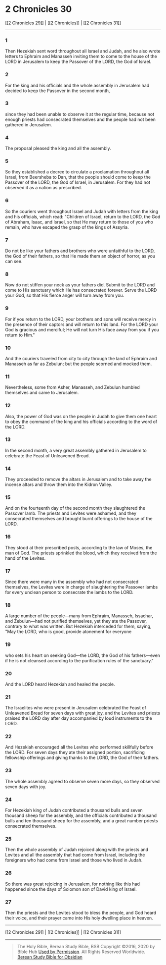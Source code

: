 # 2 Chronicles 30

[[2 Chronicles 29]] | [[2 Chronicles]] | [[2 Chronicles 31]]

---

### 1
Then Hezekiah sent word throughout all Israel and Judah, and he also wrote letters to Ephraim and Manasseh inviting them to come to the house of the LORD in Jerusalem to keep the Passover of the LORD, the God of Israel.

### 2
For the king and his officials and the whole assembly in Jerusalem had decided to keep the Passover in the second month,

### 3
since they had been unable to observe it at the regular time, because not enough priests had consecrated themselves and the people had not been gathered in Jerusalem.

### 4
The proposal pleased the king and all the assembly.

### 5
So they established a decree to circulate a proclamation throughout all Israel, from Beersheba to Dan, that the people should come to keep the Passover of the LORD, the God of Israel, in Jerusalem. For they had not observed it as a nation as prescribed.

### 6
So the couriers went throughout Israel and Judah with letters from the king and his officials, which read: "Children of Israel, return to the LORD, the God of Abraham, Isaac, and Israel, so that He may return to those of you who remain, who have escaped the grasp of the kings of Assyria.

### 7
Do not be like your fathers and brothers who were unfaithful to the LORD, the God of their fathers, so that He made them an object of horror, as you can see.

### 8
Now do not stiffen your neck as your fathers did. Submit to the LORD and come to His sanctuary which He has consecrated forever. Serve the LORD your God, so that His fierce anger will turn away from you.

### 9
For if you return to the LORD, your brothers and sons will receive mercy in the presence of their captors and will return to this land. For the LORD your God is gracious and merciful; He will not turn His face away from you if you return to Him."

### 10
And the couriers traveled from city to city through the land of Ephraim and Manasseh as far as Zebulun; but the people scorned and mocked them.

### 11
Nevertheless, some from Asher, Manasseh, and Zebulun humbled themselves and came to Jerusalem.

### 12
Also, the power of God was on the people in Judah to give them one heart to obey the command of the king and his officials according to the word of the LORD.

### 13
In the second month, a very great assembly gathered in Jerusalem to celebrate the Feast of Unleavened Bread.

### 14
They proceeded to remove the altars in Jerusalem and to take away the incense altars and throw them into the Kidron Valley.

### 15
And on the fourteenth day of the second month they slaughtered the Passover lamb. The priests and Levites were ashamed, and they consecrated themselves and brought burnt offerings to the house of the LORD.

### 16
They stood at their prescribed posts, according to the law of Moses, the man of God. The priests sprinkled the blood, which they received from the hand of the Levites.

### 17
Since there were many in the assembly who had not consecrated themselves, the Levites were in charge of slaughtering the Passover lambs for every unclean person to consecrate the lambs to the LORD.

### 18
A large number of the people—many from Ephraim, Manasseh, Issachar, and Zebulun—had not purified themselves, yet they ate the Passover, contrary to what was written. But Hezekiah interceded for them, saying, "May the LORD, who is good, provide atonement for everyone

### 19
who sets his heart on seeking God—the LORD, the God of his fathers—even if he is not cleansed according to the purification rules of the sanctuary."

### 20
And the LORD heard Hezekiah and healed the people.

### 21
The Israelites who were present in Jerusalem celebrated the Feast of Unleavened Bread for seven days with great joy, and the Levites and priests praised the LORD day after day accompanied by loud instruments to the LORD.

### 22
And Hezekiah encouraged all the Levites who performed skillfully before the LORD. For seven days they ate their assigned portion, sacrificing fellowship offerings and giving thanks to the LORD, the God of their fathers.

### 23
The whole assembly agreed to observe seven more days, so they observed seven days with joy.

### 24
For Hezekiah king of Judah contributed a thousand bulls and seven thousand sheep for the assembly, and the officials contributed a thousand bulls and ten thousand sheep for the assembly, and a great number priests consecrated themselves.

### 25
Then the whole assembly of Judah rejoiced along with the priests and Levites and all the assembly that had come from Israel, including the foreigners who had come from Israel and those who lived in Judah.

### 26
So there was great rejoicing in Jerusalem, for nothing like this had happened since the days of Solomon son of David king of Israel.

### 27
Then the priests and the Levites stood to bless the people, and God heard their voice, and their prayer came into His holy dwelling place in heaven.

---

[[2 Chronicles 29]] | [[2 Chronicles]] | [[2 Chronicles 31]]

---

> The Holy Bible, Berean Study Bible, BSB
> Copyright &copy;2016, 2020 by Bible Hub
> [Used by Permission](https://berean.bible/terms.htm). All Rights Reserved Worldwide.
> [Berean Study Bible for Obsidian](https://github.com/gapmiss/berean-study-bible-for-obsidian)</small>

